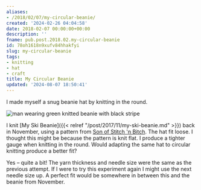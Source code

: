 ```yaml
---
aliases:
- /2018/02/07/my-circular-beanie/
created: '2024-02-26 04:04:58'
date: 2018-02-07 00:00:00+00:00
description: ''
fname: pub.post.2018.02.my-circular-beanie
id: 78oh1618n9xufv84hhakfyi
slug: my-circular-beanie
tags:
- knitting
- hat
- craft
title: My Circular Beanie
updated: '2024-08-07 18:50:41'
---
```


I made myself a snug beanie hat by knitting in the round.

![man wearing green knitted beanie with black stripe](assets/img/2018/cover-2018-02-07.jpg)

<!--more-->

I knit [My Ski Beanie]({{< relref "/post/2017/11/my-ski-beanie.md" >}}) back in November, using a pattern from [Son of Stitch 'n Bitch](https://www.goodreads.com/book/show/170305.Son_of_Stitch_n_Bitch). The hat fit loose. I thought this might be because the pattern is knit flat. I produce a tighter gauge when knitting in the round. Would adapting the same hat to circular knitting produce a better fit?

Yes – quite a bit! The yarn thickness and needle size were the same as the previous attempt. If I were to try this experiment again I might use the next needle size up. A perfect fit would be somewhere in between this and the beanie from November.